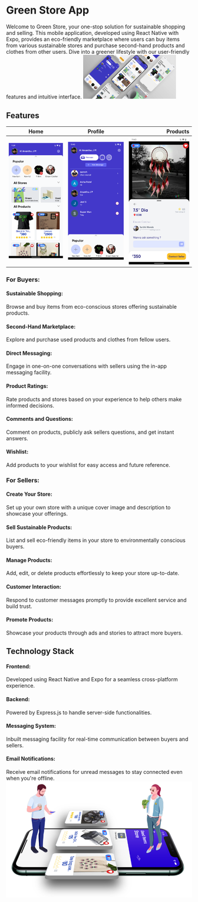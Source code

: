 <h1>Green Store App</h1>
Welcome to Green Store, your one-stop solution for sustainable shopping and selling. This mobile application, developed using React Native with Expo, provides an eco-friendly marketplace where users can buy items from various sustainable stores and purchase second-hand products and clothes from other users. Dive into a greener lifestyle with our user-friendly features and intuitive interface.
<img alt="" style="width:50%" src="https://github.com/ananthujp/StoreApp/blob/master/cropped.png?raw=true"/>
<h2>Features</h2>

| Home        | Profile           | Products   |
| ------------- |:-------------:| -----:|
| <img alt="" src="https://github.com/ananthujp/StoreApp/blob/master/store-1.webp"/> | <img alt="" src="https://github.com/ananthujp/StoreApp/blob/master/store-2.webp"/> | <img alt="" src="https://github.com/ananthujp/StoreApp/blob/master/store-3.webp"/> |

<h3>For Buyers:</h3>
<h4>Sustainable Shopping:</h4> Browse and buy items from eco-conscious stores offering sustainable products.
<h4>Second-Hand Marketplace:</h4> Explore and purchase used products and clothes from fellow users.
<h4>Direct Messaging:</h4> Engage in one-on-one conversations with sellers using the in-app messaging facility.
<h4>Product Ratings:</h4> Rate products and stores based on your experience to help others make informed decisions.
<h4>Comments and Questions:</h4> Comment on products, publicly ask sellers questions, and get instant answers.
<h4>Wishlist:</h4> Add products to your wishlist for easy access and future reference.

<h3>For Sellers:</h3>
<h4>Create Your Store:</h4> Set up your own store with a unique cover image and description to showcase your offerings.
<h4>Sell Sustainable Products:</h4> List and sell eco-friendly items in your store to environmentally conscious buyers.
<h4>Manage Products:</h4> Add, edit, or delete products effortlessly to keep your store up-to-date.
<h4>Customer Interaction:</h4> Respond to customer messages promptly to provide excellent service and build trust.
<h4>Promote Products:</h4> Showcase your products through ads and stories to attract more buyers.
<h2>Technology Stack</h2>
<h4>Frontend:</h4> Developed using React Native and Expo for a seamless cross-platform experience.
<h4>Backend:</h4> Powered by Express.js to handle server-side functionalities.
<h4>Messaging System:</h4> Inbuilt messaging facility for real-time communication between buyers and sellers.
<h4>Email Notifications:</h4> Receive email notifications for unread messages to stay connected even when you're offline.
<img alt="" src="https://github.com/ananthujp/StoreApp/blob/master/email_top.png"/>
